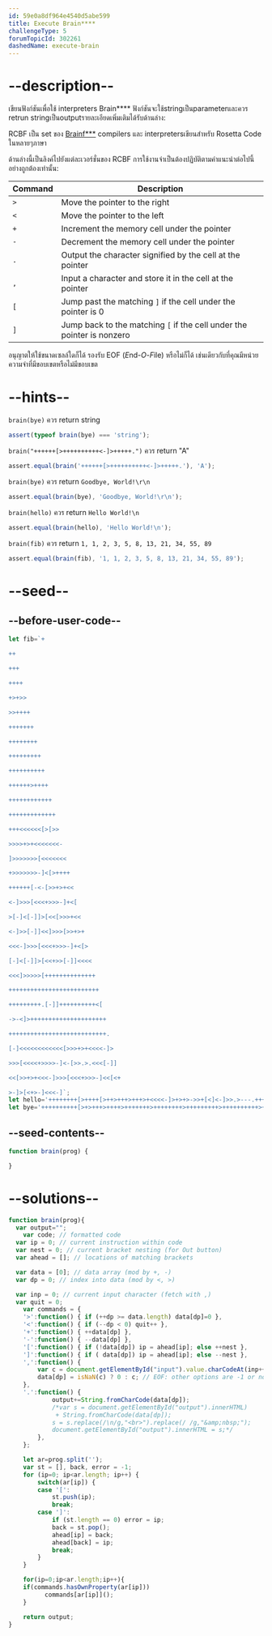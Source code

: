 ```yaml
---
id: 59e0a8df964e4540d5abe599
title: Execute Brain****
challengeType: 5
forumTopicId: 302261
dashedName: execute-brain
---
```


# --description--

เขียนฟังก์ชันเพื่อใช้ interpreters Brain\*\*\*\* ฟังก์ชันจะใช้stringเป็นparameterและควร retrun stringเป็นoutputรายละเอียดเพิ่มเติมได้รับด้านล่าง:

RCBF เป็น set ของ [Brainf\*\*\*](https://rosettacode.org/wiki/Brainf*** "Brainf\*\*\*") compilers และ interpretersเขียนสำหรับ Rosetta Code ในหลายๆภาษา

ด้านล่างนี้เป็นลิงค์ไปยังแต่ละเวอร์ชั่นของ RCBF
การใช้งานจำเป็นต้องปฏิบัติตามคำแนะนำต่อไปนี้อย่างถูกต้องเท่านั้น:

| Command           | Description                                                                        |
| ----------------- | ---------------------------------------------------------------------------------- |
| <code>></code>    | Move the pointer to the right                                                      |
| <code>&lt;</code> | Move the pointer to the left                                                       |
| <code>+</code>    | Increment the memory cell under the pointer                                        |
| <code>-</code>    | Decrement the memory cell under the pointer                                        |
| <code>.</code>    | Output the character signified by the cell at the pointer                          |
| <code>,</code>    | Input a character and store it in the cell at the pointer                          |
| <code>\[</code>   | Jump past the matching <code>]</code> if the cell under the pointer is 0           |
| <code>]</code>    | Jump back to the matching <code>\[</code> if the cell under the pointer is nonzero |

อนุญาตให้ใช้ขนาดเซลล์ใดก็ได้ รองรับ EOF (*E*nd-*O*-*F*ile) หรือไม่ก็ได้ เช่นเดียวกับที่คุณมีหน่วยความจำที่มีขอบเขตหรือไม่มีขอบเขต

# --hints--

`brain(bye)` ควร return string

```js
assert(typeof brain(bye) === 'string');
```

`brain("++++++[>++++++++++<-]>+++++.")` ควร return "A"

```js
assert.equal(brain('++++++[>++++++++++<-]>+++++.'), 'A');
```

`brain(bye)` ควร return `Goodbye, World!\r\n`

```js
assert.equal(brain(bye), 'Goodbye, World!\r\n');
```

`brain(hello)` ควร return `Hello World!\n`

```js
assert.equal(brain(hello), 'Hello World!\n');
```

`brain(fib)` ควร return `1, 1, 2, 3, 5, 8, 13, 21, 34, 55, 89`

```js
assert.equal(brain(fib), '1, 1, 2, 3, 5, 8, 13, 21, 34, 55, 89');
```

# --seed--

## --before-user-code--

```js
let fib=`+

++

+++

++++

+>+>>

>>++++

+++++++

++++++++

+++++++++

++++++++++

++++++>++++

++++++++++++

+++++++++++++

+++<<<<<<[>[>>

>>>>+>+<<<<<<<-

]>>>>>>>[<<<<<<<

+>>>>>>>-]<[>++++

++++++[-<-[>>+>+<<

<-]>>>[<<<+>>>-]+<[

>[-]<[-]]>[<<[>>>+<<

<-]>>[-]]<<]>>>[>>+>+

<<<-]>>>[<<<+>>>-]+<[>

[-]<[-]]>[<<+>>[-]]<<<<

<<<]>>>>>[++++++++++++++

+++++++++++++++++++++++++

+++++++++.[-]]++++++++++<[

->-<]>+++++++++++++++++++++

+++++++++++++++++++++++++++.

[-]<<<<<<<<<<<<[>>>+>+<<<<-]>

>>>[<<<<+>>>>-]<-[>>.>.<<<[-]]

<<[>>+>+<<<-]>>>[<<<+>>>-]<<[<+

>-]>[<+>-]<<<-]`;
let hello='++++++++[>++++[>++>+++>+++>+<<<<-]>+>+>->>+[<]<-]>>.>---.+++++++..+++.>>.<-.<.+++.------.--------.>>+.>++.'
let bye='++++++++++[>+>+++>++++>+++++++>++++++++>+++++++++>++++++++++>+++++++++++>++++++++++++<<<<<<<<<-]>>>>+.>>>>+..<.<++++++++.>>>+.<<+.<<<<++++.<++.>>>+++++++.>>>.+++.<+++++++.--------.<<<<<+.<+++.---.';
```

## --seed-contents--

```js
function brain(prog) {

}
```

# --solutions--

```js
function brain(prog){
  var output="";
    var code; // formatted code
  var ip = 0; // current instruction within code
  var nest = 0; // current bracket nesting (for Out button)
  var ahead = []; // locations of matching brackets

  var data = [0]; // data array (mod by +, -)
  var dp = 0; // index into data (mod by <, >)

  var inp = 0; // current input character (fetch with ,)
  var quit = 0;
    var commands = {
    '>':function() { if (++dp >= data.length) data[dp]=0 },
    '<':function() { if (--dp < 0) quit++ },
    '+':function() { ++data[dp] },
    '-':function() { --data[dp] },
    '[':function() { if (!data[dp]) ip = ahead[ip]; else ++nest },
    ']':function() { if ( data[dp]) ip = ahead[ip]; else --nest },
    ',':function() {
        var c = document.getElementById("input").value.charCodeAt(inp++);
        data[dp] = isNaN(c) ? 0 : c; // EOF: other options are -1 or no change
    },
    '.':function() {
            output+=String.fromCharCode(data[dp]);
            /*var s = document.getElementById("output").innerHTML)
             + String.fromCharCode(data[dp]);
            s = s.replace(/\n/g,"<br>").replace(/ /g,"&amp;nbsp;");
            document.getElementById("output").innerHTML = s;*/
        },
    };

    let ar=prog.split('');
    var st = [], back, error = -1;
    for (ip=0; ip<ar.length; ip++) {
        switch(ar[ip]) {
        case '[':
            st.push(ip);
            break;
        case ']':
            if (st.length == 0) error = ip;
            back = st.pop();
            ahead[ip] = back;
            ahead[back] = ip;
            break;
        }
    }

    for(ip=0;ip<ar.length;ip++){
    if(commands.hasOwnProperty(ar[ip]))
          commands[ar[ip]]();
    }

    return output;
}
```
